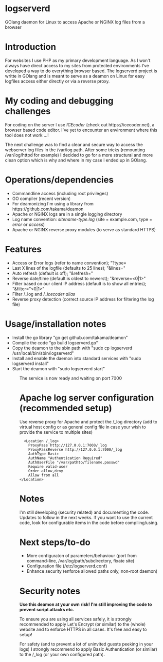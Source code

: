 # logserverd
<p>GOlang daemon for Linux to access Apache or NGINX log files from a browser</p>

# Introduction
<p>For websites I use PHP as my primary development language. As I won't always have direct access to my sites from protected environments I've developed a way to do everything browser based. The logserverd project is writte in GOlang and is meant to serve as a deamon on Linux for easy logfiles access either directly or via a reverse proxy.</p>

# My coding and debugging challenges
<p>For coding on the server I use <em>ICEcoder</em> (check out https://icecoder.net), a browser based code editor. I've yet to encounter an environment where this tool does not work ...!</p>
<p>The next challenge was to find a clear and secure way to access the webserver log files in the /var/log path. After some tricks (remounting /var/log/httpd for example) I decided to go for a more structural and more clean option which is why and where in my case I ended up in GOlang.</p>

# Operations/dependencies
<ul>
  <li>Commandline access (including root privileges)</li>
  <li>GO compiler (recent version)</li>
  <li>For deamonizing I'm using a library from https://github.com/takama/deamon</li>
  <li>Apache or NGINX logs are in a single logging directory</li>
  <li>Log name convention: <em>sitename-type.log</em> (site = example.com, type = <em>error</em> or <em>access</em>)</li>
  <li>Apache or NGINX reverse proxy modules (to serve as standard HTTPS)</li>
</ul>

# Features
<ul>
  <li>Access or Error logs (refer to name convention); "?type=<access|error></li>
  <li>Last X lines of the logfile (defaults to 25 lines); "&lines=<number>"</li>
  <li>Auto refresh (default is off); "&refresh=<seconds>"</li>
  <li>Reverse date/time (default is oldest to newerst); "&reverse=<0|1>"</li>
  <li>Filter based on our client IP address (default is to show all entries); "&filter="<0|1>"</li>
  <li>Filter /_log and /_<em>icecoder alias</em></li>
  <li>Reverse proxy detection (correct source IP address for filtering the log file)</li>
</ul>

# Usage/installation notes
<ul>
  <li>Install the go library "go get github.com/takama/deamon"</li>
  <li>Compile the code "go build logserverd.go"</li>
  <li>Copy the deamon to the sbin path with "sudo cp logserverd /usr/local/bin/sbin/logserverd"</li>
  <li>Install and enable the daemon into standard services with "sudo logserverd install"</li>
  <li>Start the deamon with "sudo logserverd start"</li>
<ul>
<p>The service is now ready and waiting on port 7000</p>

# Apache log server configuration (recommended setup)
<p>Use reverse proxy for Apache and protect the /_log directory (add to virtual host config or as general config file in case your wish to provide the service to multiple sites)</p>

```
  <Location /_log>
    ProxyPass http://127.0.0.1:7000/_log
    ProxyPassReverse http://127.0.0.1:7000/_log
    AuthType Basic
    AuthName "Authentication Required"
    AuthUserFile "/var/pathto/filename.passwd"
    Require valid-user
    Order allow,deny
    Allow from all
</Location>
```

# Notes
<p>I'm still developing (security related) and documenting the code. Updates to follow in the next weeks. If you want to use the current code, look for configurable items in the code before compiling/using.</p>

# Next steps/to-do
<ul>
  <li>More configuraton of parameters/behaviour (port from command-line, /var/log/path/subdirectory, fixate site)</li>
  <li>Configuration file (/etc/logserverd.conf)</li>
  <li>Enhance security (enforce allowed paths only, non-root daemon)</li>
</ul>

# Security notes
<p><b>Use this deamon at your own risk! I'm still improving the code to prevent script attacks etc.</b></p>
<p>To ensure you are using all services safely, it is strongly recommended to apply Let's Encrypt (or similar) to the (whole) website and to enforce HTTPS in all cases. It's free and easy to setup!</p>
<p>For safety (and to prevent a lot of uninvited guests peeking in your logs) I strongly recommend to apply Basic Authentication (or similar) to the /_log (or your own configured path).</p>
